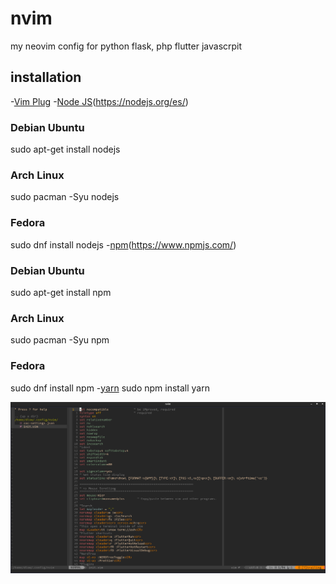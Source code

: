 # nvim
my neovim config for python flask, php flutter javascrpit
## installation
-[Vim Plug](https://github.com/junegunn/vim-plug)
-[Node JS](#NodeJs)(https://nodejs.org/es/)
### Debian Ubuntu
sudo apt-get install nodejs
### Arch Linux
sudo pacman -Syu nodejs
### Fedora
sudo dnf install nodejs
-[npm](#npm)(https://www.npmjs.com/)
### Debian Ubuntu
sudo apt-get install npm
### Arch Linux
sudo pacman -Syu npm
### Fedora
sudo dnf install npm
-[yarn](https://yarnpkg.com/)
sudo npm install yarn

![](./1.png)
